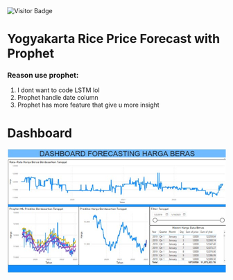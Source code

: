 <img src="https://visitor-badge.feriirawann.repl.co?username=kentangtelo&repo=BI-Yogyakarta-Rice-Price-Forecasting" alt="Visitor Badge" />

# Yogyakarta Rice Price Forecast with Prophet

### Reason use prophet:
1. I dont want to code LSTM lol
2. Prophet handle date column
3. Prophet has more feature that give u more insight


# Dashboard
<kbd>![alt text](https://github.com/kentangtelo/BI-Yogyakarta-Rice-Price-Forecasting/blob/master/Picture/dashboard.jpg?raw=true)</kbd>
